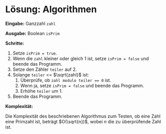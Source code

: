 # Lösung: Algorithmen

<div class="split">
<div>

__Eingabe:__ Ganzzahl `zahl`

__Ausgabe:__ Boolean `isPrim`

__Schritte:__

1. Setze `isPrim = true`.
1. Wenn die `zahl` kleiner oder gleich 1 ist, setze `isPrim = false` und beende das Programm.
1. Setze den Zähler `teiler` auf 2.
1. Solange `teiler` <= $\sqrt{zahl}$ ist:
    1. Überprüfe, ob `zahl modulo teiler == 0` ist.
    2. Wenn ja, setze `isPrim = false` und beende das Programm.
    3. Erhöhe `teiler` um 1.
1. Beende das Programm.

</div>
<div>
<v-click>

__Komplexität:__

Die Komplexität des beschriebenen Algorithmus zum Testen, ob eine Zahl eine Primzahl ist, beträgt $O(\sqrt{n})$, wobei $n$ die zu überprüfende Zahl ist.

</v-click>
</div>
</div>
